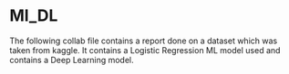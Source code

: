 # Ml_DL
The following collab file contains a report done on a dataset which was taken from kaggle.
It contains a Logistic Regression ML model used and contains a Deep Learning model.
